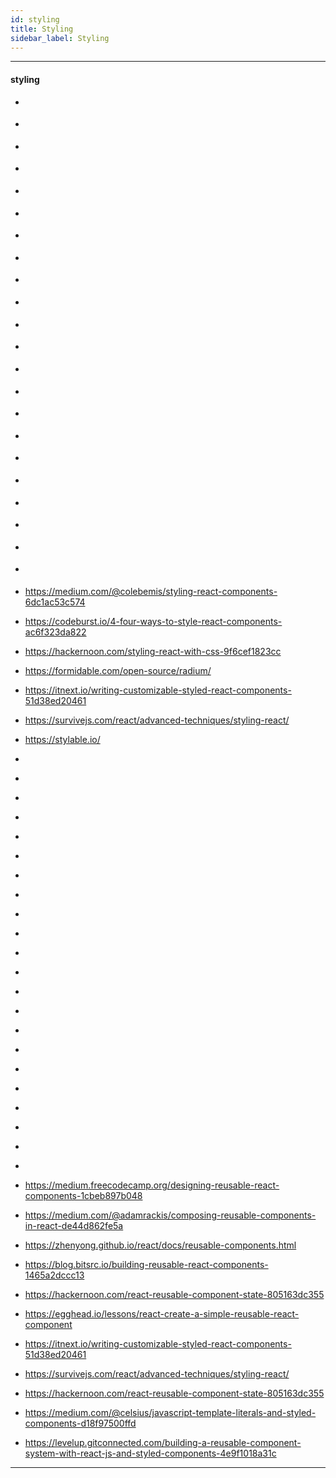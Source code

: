 ```yaml
---
id: styling
title: Styling
sidebar_label: Styling
---
```



---
#### styling
- []()
- []()
- []()
- []()
- []()
- []()
- []()
- []()
- []()
- []()
- []()
- []()
- []()
- []()
- []()
- []()
- []()
- []()
- []()
- []()
- []()
- []()
- https://medium.com/@colebemis/styling-react-components-6dc1ac53c574
- https://codeburst.io/4-four-ways-to-style-react-components-ac6f323da822
- https://hackernoon.com/styling-react-with-css-9f6cef1823cc
- https://formidable.com/open-source/radium/
- https://itnext.io/writing-customizable-styled-react-components-51d38ed20461
- https://survivejs.com/react/advanced-techniques/styling-react/
- https://stylable.io/

- []()
- []()
- []()
- []()
- []()
- []()
- []()
- []()
- []()
- []()
- []()
- []()
- []()
- []()
- []()
- []()
- []()
- []()
- []()
- []()
- []()
- []()
- https://medium.freecodecamp.org/designing-reusable-react-components-1cbeb897b048
- https://medium.com/@adamrackis/composing-reusable-components-in-react-de44d862fe5a
- https://zhenyong.github.io/react/docs/reusable-components.html
- https://blog.bitsrc.io/building-reusable-react-components-1465a2dccc13
- https://hackernoon.com/react-reusable-component-state-805163dc355
- https://egghead.io/lessons/react-create-a-simple-reusable-react-component

- https://itnext.io/writing-customizable-styled-react-components-51d38ed20461
- https://survivejs.com/react/advanced-techniques/styling-react/
- https://hackernoon.com/react-reusable-component-state-805163dc355

- https://medium.com/@celsius/javascript-template-literals-and-styled-components-d18f97500ffd
- https://levelup.gitconnected.com/building-a-reusable-component-system-with-react-js-and-styled-components-4e9f1018a31c

---
